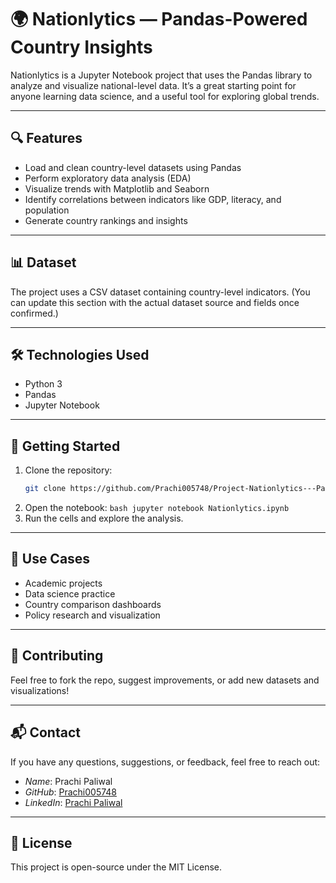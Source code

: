 # 🌍 Nationlytics — Pandas-Powered Country Insights

Nationlytics is a Jupyter Notebook project that uses the Pandas library to analyze and visualize national-level data. It’s a great starting point for anyone learning data science, and a useful tool for exploring global trends.

---

## 🔍 Features

- Load and clean country-level datasets using Pandas
- Perform exploratory data analysis (EDA)
- Visualize trends with Matplotlib and Seaborn
- Identify correlations between indicators like GDP, literacy, and population
- Generate country rankings and insights

---

## 📊 Dataset

The project uses a CSV dataset containing country-level indicators. (You can update this section with the actual dataset source and fields once confirmed.)

---

## 🛠 Technologies Used

- Python 3
- Pandas
- Jupyter Notebook

---

## 🚀 Getting Started

1. Clone the repository:
   ```bash
   git clone https://github.com/Prachi005748/Project-Nationlytics---Pandas.git`
2. Open the notebook:
   `bash
   jupyter notebook Nationlytics.ipynb
   `
3. Run the cells and explore the analysis.

---

## 📌 Use Cases

- Academic projects
- Data science practice
- Country comparison dashboards
- Policy research and visualization

---
  
## 🤝 Contributing

Feel free to fork the repo, suggest improvements, or add new datasets and visualizations!

---

## 📬 Contact  

If you have any questions, suggestions, or feedback, feel free to reach out:  

- *Name*: Prachi Paliwal
- *GitHub*: [Prachi005748](https://github.com/Prachi005748)  
- *LinkedIn*: [Prachi Paliwal](https://www.linkedin.com/in/prachi-paliwal-799126268/)  

---

## 📄 License

This project is open-source under the MIT License.
